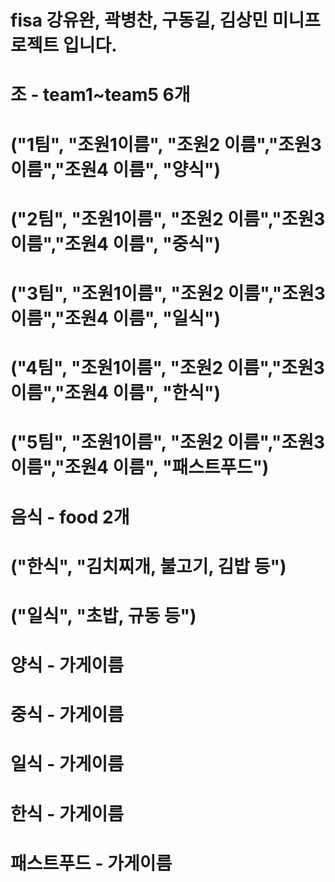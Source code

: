 # fisa 강유완, 곽병찬, 구동길, 김상민 미니프로젝트 입니다.

# 조 - team1~team5 6개
# ("1팀", "조원1이름", "조원2 이름","조원3 이름","조원4 이름", "양식") 
# ("2팀", "조원1이름", "조원2 이름","조원3 이름","조원4 이름", "중식") 
# ("3팀", "조원1이름", "조원2 이름","조원3 이름","조원4 이름", "일식") 
# ("4팀", "조원1이름", "조원2 이름","조원3 이름","조원4 이름", "한식") 
# ("5팀", "조원1이름", "조원2 이름","조원3 이름","조원4 이름", "패스트푸드") 


# 음식 - food 2개
# ("한식", "김치찌개, 불고기, 김밥 등")
# ("일식", "초밥, 규동 등")

# 양식 - 가게이름 
# 중식 - 가게이름
# 일식 - 가게이름
# 한식 - 가게이름
# 패스트푸드 - 가게이름

